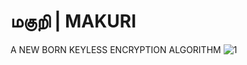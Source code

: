 # மகுறி | MAKURI 
 
A NEW BORN KEYLESS ENCRYPTION ALGORITHM
![1](https://github.com/mugund10/MAKURI/blob/master/images/makuri%20output.png)
